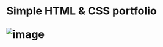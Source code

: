 <h1>Simple HTML & CSS portfolio

![image](https://user-images.githubusercontent.com/100538163/175396769-44b40885-1612-473b-b46c-f2b71a5b9cbd.png)
